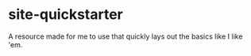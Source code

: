 # site-quickstarter
A resource made for me to use that quickly lays out the basics like I like 'em.
